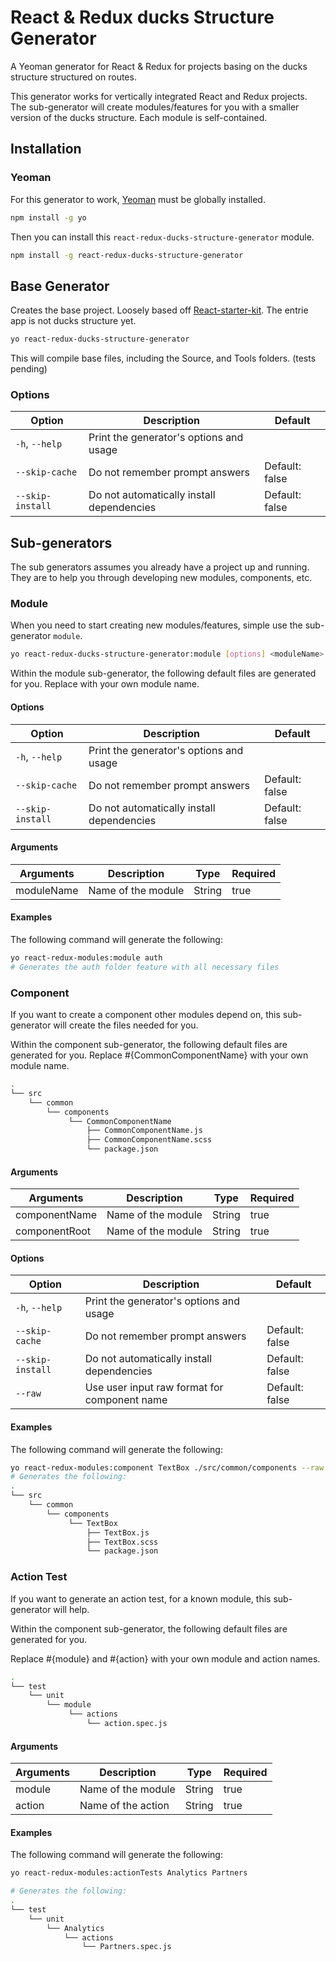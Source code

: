 # React & Redux ducks Structure Generator 


A Yeoman generator for React & Redux for projects basing on the ducks structure structured on routes.

This generator works for vertically integrated React and Redux projects. The
sub-generator will create modules/features for you with a smaller version of the
ducks structure. Each module is self-contained.
## Installation

### Yeoman

For this generator to work, [Yeoman](https://github.com/yeoman/yo) must be globally installed.

```bash
npm install -g yo
```

Then you can install this `react-redux-ducks-structure-generator` module.

```bash
npm install -g react-redux-ducks-structure-generator
```

## Base Generator

Creates the base project. Loosely based off [React-starter-kit](https://github.com/kriasoft/react-starter-kit). The entrie app is not ducks structure yet.

```bash
yo react-redux-ducks-structure-generator
```

This will compile base files, including the Source, and Tools folders. (tests pending)

<!-- `In Progress`: Tests -->

### Options

| Option | Description | Default |
| ------ | ----------- | ------- |
| `-h`, `--help`     | Print the generator's options and usage    |                |
| `--skip-cache`     | Do not remember prompt answers             | Default: false |
| `--skip-install`   | Do not automatically install dependencies  | Default: false |

## Sub-generators

The sub generators assumes you already have a project up and running. They are to
help you through developing new modules, components, etc.

### Module

When you need to start creating new modules/features, simple use the sub-generator `module`.

```bash
yo react-redux-ducks-structure-generator:module [options] <moduleName>
```

Within the module sub-generator, the following default files are generated for you.
Replace <moduleName> with your own module name.

#### Options

| Option | Description | Default |
| ------ | ----------- | ------- |
| `-h`, `--help`     | Print the generator's options and usage    |                |
| `--skip-cache`     | Do not remember prompt answers             | Default: false |
| `--skip-install`   | Do not automatically install dependencies  | Default: false |

#### Arguments

| Arguments   | Description | Type | Required |
| ----------- | ----------- | ---- | -------- |
| moduleName  | Name of the module | String | true |

#### Examples

The following command will generate the following:

```bash
yo react-redux-modules:module auth
# Generates the auth folder feature with all necessary files
```

### Component

If you want to create a component other modules depend on, this sub-generator
will create the files needed for you.

Within the component sub-generator, the following default files are generated for you.
Replace #{CommonComponentName} with your own module name.

```bash
.
└── src
    └── common
        └── components
             └── CommonComponentName
                 ├── CommonComponentName.js
                 ├── CommonComponentName.scss
                 └── package.json
```

#### Arguments

| Arguments      | Description        | Type   | Required |
| -------------- | ------------------ | ------ | -------- |
| componentName  | Name of the module | String | true     |
| componentRoot  | Name of the module | String | true     |

#### Options

| Option | Description | Default |
| ------ | ----------- | ------- |
| `-h`, `--help`     | Print the generator's options and usage    |                |
| `--skip-cache`     | Do not remember prompt answers             | Default: false |
| `--skip-install`   | Do not automatically install dependencies  | Default: false |
| `--raw`   | Use user input raw format for component name  | Default: false |

#### Examples

The following command will generate the following:

```bash
yo react-redux-modules:component TextBox ./src/common/components --raw
# Generates the following:
.
└── src
    └── common
        └── components
             └── TextBox
                 ├── TextBox.js
                 ├── TextBox.scss
                 └── package.json
```

### Action Test

If you want to generate an action test, for a known module, this sub-generator will help.

Within the component sub-generator, the following default files are generated for you.

Replace #{module} and #{action} with your own module and action names.

```bash
.
└── test
    └── unit
        └── module
             └── actions
                 └── action.spec.js
```

#### Arguments

| Arguments      | Description        | Type   | Required |
| -------------- | ------------------ | ------ | -------- |
| module  | Name of the module | String | true     |
| action  | Name of the action | String | true     |

#### Examples

The following command will generate the following:

```bash
yo react-redux-modules:actionTests Analytics Partners

# Generates the following:
.
└── test
    └── unit
        └── Analytics
            └── actions
                └── Partners.spec.js
```

